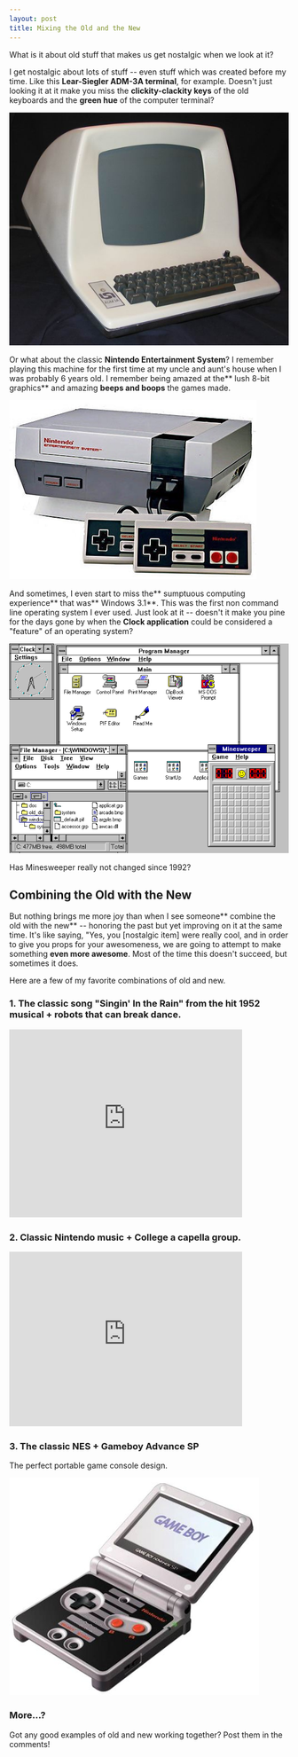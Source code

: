 ```yaml
---
layout: post
title: Mixing the Old and the New
---
```


What is it about old stuff that makes us get nostalgic when we look at it?

I get nostalgic about lots of stuff -- even stuff which was created before my time. Like this **Lear-Siegler ADM-3A terminal**, for example. Doesn't just looking it at it make you miss the **clickity-clackity keys** of the old keyboards and the **green hue** of the computer terminal?

![Lear Siegler ADM3A System](/images/adm3a.jpg)

Or what about the classic **Nintendo Entertainment System**? I remember playing this machine for the first time at my uncle and aunt's house when I was probably 6 years old. I remember being amazed at the** lush 8-bit graphics** and amazing **beeps and boops** the games made.

![Nintendo Entertainment System (NES)](/images/nes-console.jpg)

And sometimes, I even start to miss the** sumptuous computing experience** that was** Windows 3.1**. This was the first non command line operating system I ever used. Just look at it -- doesn't it make you pine for the days gone by when the **Clock application** could be considered a "feature" of an operating system?

![Windows 3.11 Workspace](/images/windows-3.11.png)

Has Minesweeper really not changed since 1992?

## Combining the Old with the New

But nothing brings me more joy than when I see someone** combine the old with the new** -- honoring the past but yet improving on it at the same time. It's like saying, "Yes, you [nostalgic item] were really cool, and in order to give you props for your awesomeness, we are going to attempt to make something **even more awesome**. Most of the time this doesn't succeed, but sometimes it does.

Here are a few of my favorite combinations of old and new.

### 1. The classic song "Singin' In the Rain" from the hit 1952 musical + robots that can break dance.

<object classid="clsid:d27cdb6e-ae6d-11cf-96b8-444553540000" width="420" height="339" codebase="http://download.macromedia.com/pub/shockwave/cabs/flash/swflash.cab#version=6,0,40,0"><param name="allowFullScreen" value="true" /><param name="allowScriptAccess" value="always" /><param name="src" value="http://www.dailymotion.com/swf/x1xoa8" /><param name="allowfullscreen" value="true" /><embed type="application/x-shockwave-flash" width="420" height="339" src="http://www.dailymotion.com/swf/x1xoa8" allowscriptaccess="always" allowfullscreen="true"></embed></object>

### 2. Classic Nintendo music + College a capella group.

<iframe width="420" height="315" src="http://www.youtube.com/embed/TSBIAGCulDw" frameborder="0" allowfullscreen></iframe>

### 3. The classic NES + Gameboy Advance SP

The perfect portable game console design.

![Gameboy Advance SP NES Classic](/images/gba-sp-nes-classic.jpg)

### More...?

Got any good examples of old and new working together? Post them in the comments!